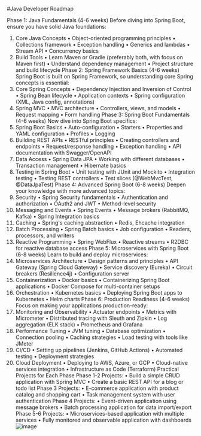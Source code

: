 
#Java Developer Roadmap


Phase 1: Java Fundamentals (4-6 weeks)
Before diving into Spring Boot, ensure you have solid Java foundations:
1. Core Java Concepts
• Object-oriented programming principles
• Collections framework
• Exception handling
• Generics and lambdas
• Stream API
• Concurrency basics
2. Build Tools
• Learn Maven or Gradle (preferably both, with focus on Maven first)
• Understand dependency management
• Project structure and build lifecycle
Phase 2: Spring Framework Basics (4-6 weeks)
Spring Boot is built on Spring Framework, so understanding core Spring concepts is essential:
1. Core Spring Concepts
• Dependency Injection and Inversion of Control
• Spring Bean lifecycle
• Application contexts
• Spring configuration (XML, Java config, annotations)
2. Spring MVC
• MVC architecture
• Controllers, views, and models
• Request mapping
• Form handling
Phase 3: Spring Boot Fundamentals (4-6 weeks)
Now dive into Spring Boot specifics:
1. Spring Boot Basics
• Auto-configuration
• Starters
• Properties and YAML configuration
• Profiles
• Logging
2. Building REST APIs
• RESTful principles
• Creating controllers and endpoints
• Request/response handling
• Exception handling
• API documentation with Swagger/OpenAPI
3. Data Access
• Spring Data JPA
• Working with different databases
• Transaction management
• Hibernate basics
4. Testing in Spring Boot
• Unit testing with JUnit and Mockito
• Integration testing
• Testing REST controllers
• Test slices (@WebMvcTest, @DataJpaTest)
Phase 4: Advanced Spring Boot (6-8 weeks)
Deepen your knowledge with more advanced topics:
1. Security
• Spring Security fundamentals
• Authentication and authorization
• OAuth2 and JWT
• Method-level security
2. Messaging and Events
• Spring Events
• Message brokers (RabbitMQ, Kafka)
• Spring Integration basics
3. Caching
• Spring's caching abstraction
• Redis, Ehcache integration
4. Batch Processing
• Spring Batch basics
• Job configuration
• Readers, processors, and writers
5. Reactive Programming
• Spring WebFlux
• Reactive streams
• R2DBC for reactive database access
Phase 5: Microservices with Spring Boot (6-8 weeks)
Learn to build and deploy microservices:
1. Microservices Architecture
• Design patterns and principles
• API Gateway (Spring Cloud Gateway)
• Service discovery (Eureka)
• Circuit breakers (Resilience4j)
• Configuration server
2. Containerization
• Docker basics
• Containerizing Spring Boot applications
• Docker Compose for multi-container setups
3. Orchestration
• Kubernetes basics
• Deploying Spring Boot apps to Kubernetes
• Helm charts
Phase 6: Production Readiness (4-6 weeks)
Focus on making your applications production-ready:
1. Monitoring and Observability
• Actuator endpoints
• Metrics with Micrometer
• Distributed tracing with Sleuth and Zipkin
• Log aggregation (ELK stack)
• Prometheus and Grafana
2. Performance Tuning
• JVM tuning
• Database optimization
• Connection pooling
• Caching strategies
• Load testing with tools like JMeter
3. CI/CD
• Setting up pipelines (Jenkins, GitHub Actions)
• Automated testing
• Deployment strategies
4. Cloud Deployment
• Deploying to AWS, Azure, or GCP
• Cloud-native services integration
• Infrastructure as Code (Terraform)
Practical Projects for Each Phase
Phase 1-2 Projects:
• Build a simple CRUD application with Spring MVC
• Create a basic REST API for a blog or todo list
Phase 3 Projects:
• E-commerce application with product catalog and shopping cart
• Task management system with user authentication
Phase 4 Projects:
• Event-driven application using message brokers
• Batch processing application for data import/export
Phase 5-6 Projects:
• Microservices-based application with multiple services
• Fully monitored and observable application with dashboards
![image](https://github.com/user-attachments/assets/8abaa417-4e9f-4f9d-bdef-99a98aae37c6)
